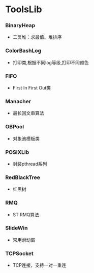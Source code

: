 # ToolsLib
### BinaryHeap
* 二叉堆：求最值、堆排序

### ColorBashLog
* 打印类,根据不同log等级,打印不同颜色

### FIFO
* First In First Out类

### Manacher
* 最长回文串算法

### OBPool
* 对象池模板类

### POSIXLib
* 封装pthread系列

### RedBlackTree
* 红黑树

### RMQ
* ST RMQ算法

### SlideWin
* 常用滑动窗

### TCPSocket
* TCP连接，支持一对一重连

